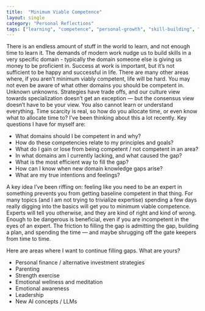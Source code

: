 ```yaml
---
title:  "Minimum Viable Competence"
layout: single
category: "Personal Reflections"
tags: ["learning", "competence", "personal-growth", "skill-building", "specialization"]
---
```


There is an endless amount of stuff in the world to learn, and not enough time to learn it. The demands of modern work nudge us to build skills in a very specific domain - typically the domain someone else is giving us money to be proficient in. Success at work is important, but it’s not sufficient to be happy and successful in life. There are many other areas where, if you aren’t minimum viably competent, life will be hard. You may not even be aware of what other domains you should be competent in. Unknown unknowns. Strategies have trade offs, and our culture view towards specialization doesn’t get an exception — but the consensus view doesn’t have to be your view. You also cannot learn or understand everything. Time scarcity is real, so how do you allocate time, or even know what to allocate time to? I’ve been thinking about this a lot recently.  Key questions I have for myself are:

- What domains should I be competent in and why?
- How do these competencies relate to my principles and goals?
- What do I gain or lose from being competent / not competent in an area?
- In what domains am I currently lacking, and what caused the gap?
- What is the most efficient way to fill the gap?
- How can I know when new domain knowledge gaps arise?
- What are my true intentions and feelings?

A key idea I’ve been riffing on: feeling like you need to be an expert in something prevents you from getting baseline competent in that thing. For many topics (and I am not trying to trivialize expertise) spending a few days really digging into the basics will get you to minimum viable competence. Experts will tell you otherwise, and they are kind of right and kind of wrong. Enough to be dangerous is beneficial, even if you are incompetent in the eyes of an expert. The friction to filling the gap is admitting the gap, building a plan, and spending the time — and maybe shrugging off the gate keepers from time to time.

Here are areas where I want to continue filling gaps. What are yours?

- Personal finance / alternative investment strategies
- Parenting
- Strength exercise
- Emotional wellness and meditation
- Emotional awareness
- Leadership
- New AI concepts / LLMs
